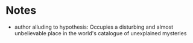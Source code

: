 # Notes

- author alluding to hypothesis: Occupies a disturbing and almost unbelievable place in the world's catalogue of unexplained mysteries